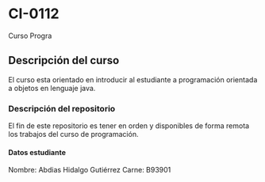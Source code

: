 # CI-0112
Curso Progra
## Descripción del curso
El curso esta orientado en introducir al estudiante a programación orientada a objetos en lenguaje java.

### Descripción del repositorio
El fin de este repositorio es tener en orden y disponibles de forma remota los trabajos del curso de programación.

#### Datos estudiante
Nombre: Abdias Hidalgo Gutiérrez
Carne: B93901